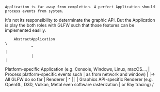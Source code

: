 


	Application is far away from completion. A perfect Application should process events from system.
It's not its responsibility to determinate the graphic API. But the Application is play the both roles with GLFW
such that those features can be implemented easiliy.
	

		AbstractApplication                                                                   \
                ^                                                                             |
				|												                              |
  Platform-specific Application (e.g. Console, Windows, Linux, macOS...,                      |
                                 Process platform-specific events such                        |
                                as from network and window)                                   |
																							  |-> All GLFW do so far
                                                                                              |
        Renderer                                                                              |
           ^                                                                                  |
           |                                                                                  |
  Graphics API-specific Renderer (e.g. OpenGL, D3D, Vulkan, Metal even software rasterization |
                                  or Ray tracing)                                             /